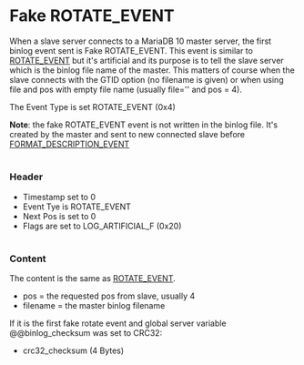 # Fake ROTATE_EVENT

When a slave server connects to a MariaDB 10 master server, the first binlog event sent is Fake ROTATE_EVENT.
This event is similar to [ROTATE_EVENT](rotate_event.md) but it's artificial and its purpose is to tell the slave server which is the binlog file name of the master.
This matters of course when the slave connects with the GTID option (no filename is given) or when using file and pos with empty file name (usually file='' and pos = 4).

The Event Type is set ROTATE_EVENT (0x4)

**Note**: the fake ROTATE_EVENT event is not written in the binlog file.
It's created by the master and sent to new connected slave before [FORMAT_DESCRIPTION_EVENT](format_description_event.md)

#

### Header

* Timestamp set to 0
* Event Tye is ROTATE_EVENT
* Next Pos is set to 0
* Flags are set to LOG_ARTIFICIAL_F (0x20)

#

### Content

The content is the same as [ROTATE_EVENT](rotate_event.md).

* pos = the requested pos from slave, usually 4
* filename = the master binlog filename

If it is the first fake rotate event and global server variable @@binlog_checksum was set to CRC32:

* crc32_checksum (4 Bytes)